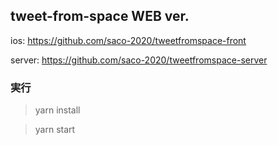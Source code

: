 ## tweet-from-space WEB ver.

ios: https://github.com/saco-2020/tweetfromspace-front

server: https://github.com/saco-2020/tweetfromspace-server

### 実行
> yarn install

> yarn start

